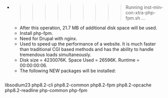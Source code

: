 * >>>>>>>>> Running inst-min-con-xtra-php-fpm.sh ...
  * After this operation, 21.7 MB of additional disk space will be used.
  * Install php-fpm.
  * Need for Drupal with nginx.
  * Used to speed up the performance of a website. It is much faster than traditional CGI based methods and has the ability to handle tremendous loads simultaneously.
  * Disk size = 4230076K. Space Used = 26596K. Runtime = 00:00:00:06.
  * The following NEW packages will be installed:
  ```bash
libsodium23 php8.2-cli php8.2-common php8.2-fpm php8.2-opcache
php8.2-readline php-common php-fpm
  ```
